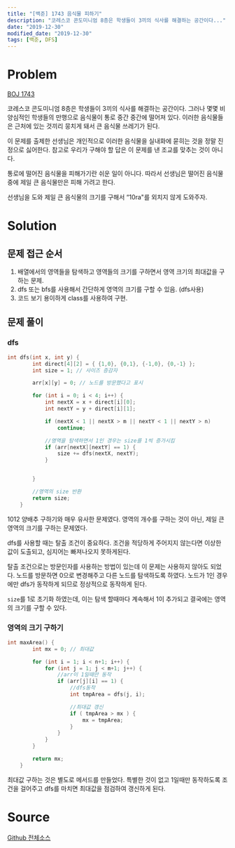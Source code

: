```yaml
---
title: "[백준] 1743 음식물 피하기"
description: "코레스코 콘도미니엄 8층은 학생들이 3끼의 식사를 해결하는 공간이다..."
date: "2019-12-30"
modified_date: "2019-12-30"
tags: [백준, DFS]
---
```


# Problem

[BOJ 1743](https://www.acmicpc.net/problem/1743)

코레스코 콘도미니엄 8층은 학생들이 3끼의 식사를 해결하는 공간이다. 그러나 몇몇 비양심적인 학생들의 만행으로 음식물이 통로 중간 중간에 떨어져 있다. 이러한 음식물들은 근처에 있는 것끼리 뭉치게 돼서 큰 음식물 쓰레기가 된다.

이 문제를 출제한 선생님은 개인적으로 이러한 음식물을 실내화에 묻히는 것을 정말 진정으로 싫어한다. 참고로 우리가 구해야 할 답은 이 문제를 낸 조교를 맞추는 것이 아니다.

통로에 떨어진 음식물을 피해가기란 쉬운 일이 아니다. 따라서 선생님은 떨어진 음식물 중에 제일 큰 음식물만은 피해 가려고 한다.

선생님을 도와 제일 큰 음식물의 크기를 구해서 “10ra"를 외치지 않게 도와주자.

# Solution

## 문제 접근 순서

1. 배열에서의 영역들을 탐색하고 영역들의 크기를 구하면서 영역 크기의 최대값을 구하는 문제.
2. dfs 또는 bfs를 사용해서 간단하게 영역의 크기를 구할 수 있음. (dfs사용)
3. 코드 보기 용이하게 class를 사용하여 구현.

## 문제 풀이

### dfs

```cpp
int dfs(int x, int y) {
		int direct[4][2] = { {1,0}, {0,1}, {-1,0}, {0,-1} };
		int size = 1; // 사이즈 증감자

		arr[x][y] = 0; // 노드를 방문했다고 표시

		for (int i = 0; i < 4; i++) {
			int nextX = x + direct[i][0];
			int nextY = y + direct[i][1];

			if (nextX < 1 || nextX > m || nextY < 1 || nextY > n)
				continue;

			//영역을 탐색하면서 1인 경우는 size를 1씩 증가시킴
			if (arr[nextX][nextY] == 1) {
				size += dfs(nextX, nextY);
			}


		}

		//영역의 size 반환
		return size;
	}
```

1012 양배추 구하기와 매우 유사한 문제였다. 영역의 개수를 구하는 것이 아닌, 제일 큰 영역의 크기를 구하는 문제였다.

dfs를 사용할 때는 탈출 조건이 중요하다. 조건을 적당하게 주어지지 않는다면 이상한 값이 도출되고, 심지어는 빠져나오지 못하게된다.

탈출 조건으로는 방문인자를 사용하는 방법이 있는데 이 문제는 사용하지 않아도 되었다. 노드를 방문하면 0으로 변경해주고 다른 노드를 탐색하도록 하였다. 노드가 1인 경우에만 dfs가 동작하게 되므로 정상적으로 동작하게 된다.

`size`를 1로 초기화 하였는데, 이는 탐색 할때마다 계속해서 1이 추가되고 결국에는 영역의 크기를 구할 수 있다.

### 영역의 크기 구하기

```cpp
int maxArea() {
		int mx = 0; // 최대값

		for (int i = 1; i < n+1; i++) {
			for (int j = 1; j < m+1; j++) {
				//arr이 1일때만 동작
				if (arr[j][i] == 1) {
					//dfs동작
					int tmpArea = dfs(j, i);

					//최대값 갱신
					if ( tmpArea > mx ) {
						mx = tmpArea;
					}
				}
			}
		}

		return mx;
	}
```

최대값 구하는 것은 별도로 메서드를 만들었다. 특별한 것이 없고 1일때만 동작하도록 조건을 걸어주고 dfs를 마치면 최대값을 점검하여 갱신하게 된다.

# Source

[Github 전체소스](https://github.com/MinByeongChan/myMBC/tree/master/Codetest/baekjoon/1743_AvoidFood.cpp)
